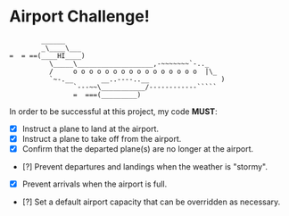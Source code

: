 Airport Challenge!
=================

```
        ______
        _\____\___
=  = ==(____HI____)
          \_____\___________________,-~~~~~~~`-.._
          /     o o o o o o o o o o o o o o o o  |\_
          `~-.__       __..----..__                  )
                `---~~\___________/------------`````
                =  ===(_________)

```

In order to be successful at this project, my code **MUST**:
- [x] Instruct a plane to land at the airport.
- [x] Instruct a plane to take off from the airport.
- [x] Confirm that the departed plane(s) are no longer at the airport.
- [?]  Prevent departures and landings when the weather is "stormy".
- [x]  Prevent arrivals when the airport is full.
- [?]  Set a default airport capacity that can be overridden as necessary.
